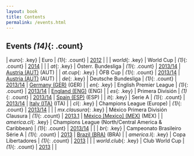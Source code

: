 ```yaml
---
layout: book
title: Contents
permalink: /events.html
---
```


## Events _(14)_{: .count}


| _euro_{: .key} | Euro | _(1)_{: .count} |   [2012](euro.2012.html)  |  |
| _world_{: .key} | World Cup | _(1)_{: .count} |   [2014](world.2014.html)  |  |
| _at_{: .key} | Österr. Bundesliga | _(1)_{: .count} |   [2013/14](at.2013_14.html)  |  [Austria (AUT)](at.html) (AUT)  |
| _at.cup_{: .key} | ÖFB Cup | _(1)_{: .count} |   [2013/14](at.cup.2013_14.html)  |  [Austria (AUT)](at.html) (AUT)  |
| _de_{: .key} | Deutsche Bundesliga | _(1)_{: .count} |   [2013/14](de.2013_14.html)  |  [Germany (GER)](de.html) (GER)  |
| _en_{: .key} | English Premier League | _(1)_{: .count} |   [2013/14](en.2013_14.html)  |  [England (ENG)](en.html) (ENG)  |
| _es_{: .key} | Primera División | _(1)_{: .count} |   [2013/14](es.2013_14.html)  |  [Spain (ESP)](es.html) (ESP)  |
| _it_{: .key} | Serie A | _(1)_{: .count} |   [2013/14](it.2013_14.html)  |  [Italy (ITA)](it.html) (ITA)  |
| _cl_{: .key} | Champions League (Europe) | _(1)_{: .count} |   [2013/14](cl.2013_14.html)  |  |
| _mx.clausura_{: .key} | México Primera División Clausura | _(1)_{: .count} |   [2013.1](mx.clausura.2013.1.html)  |  [México [Mexico] (MEX)](mx.html) (MEX)  |
| _america.cl_{: .key} | Champions League (North/Central America & Caribbean) | _(1)_{: .count} |   [2013/14](america.cl.2013_14.html)  |  |
| _br_{: .key} | Campeonato Brasileiro Série A | _(1)_{: .count} |   [2013](br.2013.html)  |  [Brazil (BRA)](br.html) (BRA)  |
| _america.l_{: .key} | Copa Libertadores | _(1)_{: .count} |   [2013](america.l.2013.html)  |  |
| _world.club_{: .key} | Club World Cup | _(1)_{: .count} |   [2013](world.club.2013.html)  |  |
